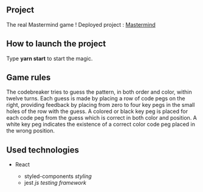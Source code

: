 ## Project

The real Mastermind game !
Deployed project : [Mastermind](https://mastermind-app.netlify.com)

## How to launch the project

Type **yarn start** to start the magic.

## Game rules

The codebreaker tries to guess the pattern, in both order and color, within twelve turns. Each guess is made by placing a row of code pegs on the right, providing feedback by placing from zero to four key pegs in the small holes of the row with the guess. A colored or black key peg is placed for each code peg from the guess which is correct in both color and position. A white key peg indicates the existence of a correct color code peg placed in the wrong position.

## Used technologies

- React

  - styled-components _styling_
  - jest _js testing framework_
